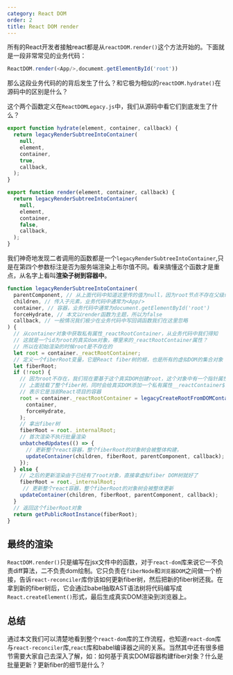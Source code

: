 ```yaml
---
category: React DOM
order: 2
title: React DOM render
---
```


所有的React开发者接触react都是从`reactDOM.render()`这个方法开始的。下面就是一段非常常见的业务代码：

```js
ReactDOM.render(<App/>,documemt.getElementById('root'))
```

那么这段业务代码的的背后发生了什么？和它极为相似的`reactDOM.hydrate()`在源码中的区别是什么？

这个两个函数定义在`ReactDOMLegacy.js`中，我们从源码中看它们到底发生了什么？

```js
export function hydrate(element, container, callback) {
  return legacyRenderSubtreeIntoContainer(
    null,
    element,
    container,
    true,
    callback,
  );
}

export function render(element, container, callback) {
  return legacyRenderSubtreeIntoContainer(
    null,
    element,
    container,
    false,
    callback,
  );
}
```

我们神奇地发现二者调用的函数都是一个`legacyRenderSubtreeIntoContainer`,只是在第四个参数标注是否为服务端渲染上布尔值不同。看来搞懂这个函数才是重点，从名字上看叫**渲染子树到容器中**。

```js
function legacyRenderSubtreeIntoContainer(
  parentComponent, // 从上面代码中知道这里传的值为null，因为root节点不存在父级组件
  children, // 传入子元素，业务代码中通常为<App/>
  container, // 容器，业务代码中通常为document.getElementById('root')
  forceHydrate, // 本文以render函数为主题，所以为false
  callback, // 一般情况我们极少在业务代码中写回调函数我们在这里忽略
) {
  // 从container对象中获取私有属性_reactRootContainer，从业务代码中我们得知
  // 这就是一个id为root的真实dom对象，哪里来的_reactRootContainer属性？
  // 所以在初始渲染的时候root是不存在的
  let root = container._reactRootContainer;
  // 定义一个fiberRoot变量，它是React fiber树的根，也是所有的虚拟DOM的集合对象
  let fiberRoot;
  if (!root) {
    // 因为root不存在，我们现在要基于这个真实DOM创建root，这个对象中有一个指针属性_internalRoot
    // 上面挂载了整个fiber树，同时会给真实DOM添加一个私有属性__reactContainer$randomKey，
    // 表示它是当前React项目的容器
    root = container._reactRootContainer = legacyCreateRootFromDOMContainer(
      container,
      forceHydrate,
    );
    // 拿出fiber树
    fiberRoot = root._internalRoot;
    // 首次渲染不执行批量渲染
    unbatchedUpdates(() => {
      // 更新整个react容器，整个fiberRoot的对象树会被整体构建，
      updateContainer(children, fiberRoot, parentComponent, callback);
    });
  } else {
    // 之后的更新渲染由于已经有了root对象，直接拿虚拟fiber DOM树就好了
    fiberRoot = root._internalRoot;
     // 更新整个react容器，整个fiberRoot的对象树会被整体更新
    updateContainer(children, fiberRoot, parentComponent, callback);
  }
  // 返回这个fiberRoot对象
  return getPublicRootInstance(fiberRoot);
}
```

## 最终的渲染

`ReactDOM.render()`只是编写在jsx文件中的函数，对于`react-dom`库来说它一不负责diff算法，二不负责dom绘制。它只负责在`fiberNode`和`浏览器DOM`之间做一个桥接，告诉`react-reconciler`库你该如何更新fiber树，然后把新的fiber树还我。在拿到新的fiber树后，它会通过babel抽取AST语法树将代码编写成`React.createElement()`形式，最后生成真实DOM渲染到浏览器上。

## 总结

通过本文我们可以清楚地看到整个`react-dom`库的工作流程，也知道`react-dom`库与`react-reconciler`库,`react`库和babel编译器之间的关系。当然其中还有很多细节需要大家自己去深入了解，如：如何基于真实DOM容器构建fiber对象？什么是批量更新？更新fiber的细节是什么？
